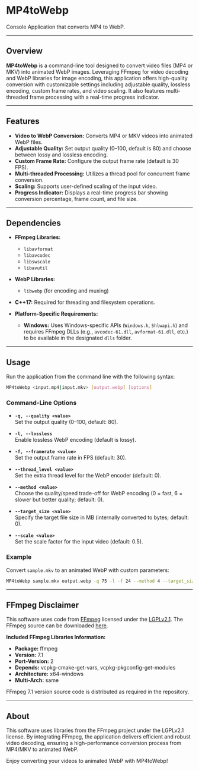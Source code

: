 # MP4toWebp

Console Application that converts MP4 to WebP.

---

## Overview

**MP4toWebp** is a command-line tool designed to convert video files (MP4 or MKV) into animated WebP images. Leveraging FFmpeg for video decoding and WebP libraries for image encoding, this application offers high-quality conversion with customizable settings including adjustable quality, lossless encoding, custom frame rates, and video scaling. It also features multi-threaded frame processing with a real-time progress indicator.

---

## Features

- **Video to WebP Conversion:** Converts MP4 or MKV videos into animated WebP files.
- **Adjustable Quality:** Set output quality (0–100, default is 80) and choose between lossy and lossless encoding.
- **Custom Frame Rate:** Configure the output frame rate (default is 30 FPS).
- **Multi-threaded Processing:** Utilizes a thread pool for concurrent frame conversion.
- **Scaling:** Supports user-defined scaling of the input video.
- **Progress Indicator:** Displays a real-time progress bar showing conversion percentage, frame count, and file size.

---

## Dependencies

- **FFmpeg Libraries:**
  - `libavformat`
  - `libavcodec`
  - `libswscale`
  - `libavutil`

- **WebP Libraries:**
  - `libwebp` (for encoding and muxing)

- **C++17:** Required for threading and filesystem operations.

- **Platform-Specific Requirements:**
  - **Windows:** Uses Windows-specific APIs (`Windows.h`, `Shlwapi.h`) and requires FFmpeg DLLs (e.g., `avcodec-61.dll`, `avformat-61.dll`, etc.) to be available in the designated `dlls` folder.

---

## Usage

Run the application from the command line with the following syntax:

```bash
MP4toWebp <input.mp4|input.mkv> [output.webp] [options]
```

### Command-Line Options

- **`-q, --quality <value>`**  
  Set the output quality (0–100, default: 80).

- **`-l, --lossless`**  
  Enable lossless WebP encoding (default is lossy).

- **`-f, --framerate <value>`**  
  Set the output frame rate in FPS (default: 30).

- **`--thread_level <value>`**  
  Set the extra thread level for the WebP encoder (default: 0).

- **`--method <value>`**  
  Choose the quality/speed trade-off for WebP encoding (0 = fast, 6 = slower but better quality; default: 0).

- **`--target_size <value>`**  
  Specify the target file size in MB (internally converted to bytes; default: 0).

- **`--scale <value>`**  
  Set the scale factor for the input video (default: 0.5).

### Example

Convert `sample.mkv` to an animated WebP with custom parameters:

```bash
MP4toWebp sample.mkv output.webp -q 75 -l -f 24 --method 4 --target_size 2 --scale 0.5
```

---

## FFmpeg Disclaimer

This software uses code from [FFmpeg](http://ffmpeg.org) licensed under the [LGPLv2.1](http://www.gnu.org/licenses/old-licenses/lgpl-2.1.html). The FFmpeg source can be downloaded [here](link_to_your_sources).

**Included FFmpeg Libraries Information:**

- **Package:** ffmpeg  
- **Version:** 7.1  
- **Port-Version:** 2  
- **Depends:** vcpkg-cmake-get-vars, vcpkg-pkgconfig-get-modules  
- **Architecture:** x64-windows  
- **Multi-Arch:** same  

FFmpeg 7.1 version source code is distributed as required in the repository.

---

## About

This software uses libraries from the FFmpeg project under the LGPLv2.1 license. By integrating FFmpeg, the application delivers efficient and robust video decoding, ensuring a high-performance conversion process from MP4/MKV to animated WebP.

Enjoy converting your videos to animated WebP with MP4toWebp!